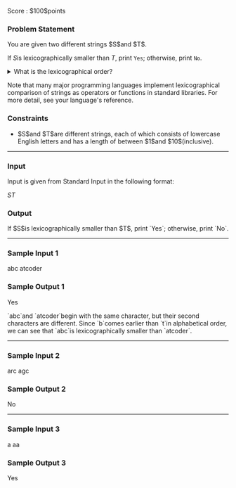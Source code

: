 
<div>

<span>

<span>

<p>
Score : $100$points
</p>

<div>

<section>

### **Problem Statement**

<p>
You are given two different strings $S$and $T$.

If $S$is lexicographically smaller than $T$, print `Yes`; otherwise, print `No`.
</p>

<details>

<summary>
What is the lexicographical order?
</summary>

<p>
Simply speaking, the lexicographical order is the order in which words are listed in a dictionary. As a more formal definition, here is the algorithm to determine the lexicographical order between different strings $S$and $T$.

</p>

<p>
Below, let $S_i$denote the $i$-th character of $S$. Also, if $S$is lexicographically smaller than $T$, we will denote that fact as $S \lt T$; if $S$is lexicographically larger than $T$, we will denote that fact as $S \gt T$.
</p>

<ol>

<li>
Let $L$be the smaller of the lengths of $S$and $T$. For each $i=1,2,\dots,L$, we check whether $S_i$and $T_i$are the same. 
</li>

<li>
If there is an $i$such that $S_i \neq T_i$, let $j$be the smallest such $i$. Then, we compare $S_j$and $T_j$. If $S_j$comes earlier than $T_j$in alphabetical order, we determine that $S \lt T$and quit; if $S_j$comes later than $T_j$, we determine that $S \gt T$and quit.
  
</li>

<li>
If there is no $i$such that $S_i \neq T_i$, we compare the lengths of $S$and $T$. If $S$is shorter than $T$, we determine that $S \lt T$and quit; if $S$is longer than $T$, we determine that $S \gt T$and quit. 
</li>

</ol>

</details>

<p>
Note that many major programming languages implement lexicographical comparison of strings as operators or functions in standard libraries. For more detail, see your language's reference.
</p>

</section>

</div>

<div>

<section>

### **Constraints**

<ul>

<li>
$S$and $T$are different strings, each of which consists of lowercase English letters and has a length of between $1$and $10$(inclusive).
</li>

</ul>

</section>

</div>

---

<div>

<div>

<section>

### **Input**

<p>
Input is given from Standard Input in the following format:
</p>

<div>

$S$$T$
</div>

</section>

</div>

<div>

<section>

### **Output**

<p>
If $S$is lexicographically smaller than $T$, print `Yes`; otherwise, print `No`.
</p>

</section>

</div>

</div>

---

<div>

<section>

### **Sample Input 1**

<div>

abc atcoder

</div>

</section>

</div>

<div>

<section>

### **Sample Output 1**

<div>

Yes

</div>

<p>
`abc`and `atcoder`begin with the same character, but their second characters are different. Since `b`comes earlier than `t`in alphabetical order, we can see that `abc`is lexicographically smaller than `atcoder`.
</p>

</section>

</div>

---

<div>

<section>

### **Sample Input 2**

<div>

arc agc

</div>

</section>

</div>

<div>

<section>

### **Sample Output 2**

<div>

No

</div>

</section>

</div>

---

<div>

<section>

### **Sample Input 3**

<div>

a aa

</div>

</section>

</div>

<div>

<section>

### **Sample Output 3**

<div>

Yes

</div>

</section>

</div>

</span>

</span>

</div>
